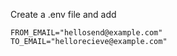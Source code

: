 Create a .env file and add 
```
FROM_EMAIL="hellosend@example.com"
TO_EMAIL="hellorecieve@example.com"
```